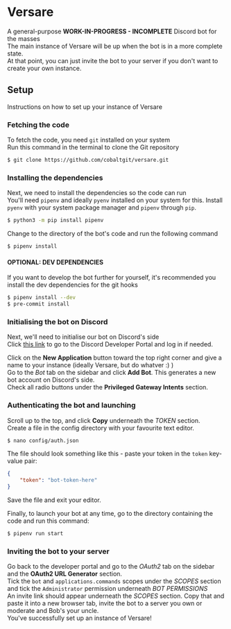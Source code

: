 # Versare

A general-purpose **WORK-IN-PROGRESS - INCOMPLETE** Discord bot for the masses  
The main instance of Versare will be up when the bot is in a more complete state.  
At that point, you can just invite the bot to your server if you don't want to create your own instance.

## Setup

Instructions on how to set up your instance of Versare

### Fetching the code

To fetch the code, you need `git` installed on your system  
Run this command in the terminal to clone the Git repository  
```bash
$ git clone https://github.com/cobaltgit/versare.git
```

### Installing the dependencies

Next, we need to install the dependencies so the code can run  
You'll need `pipenv` and ideally `pyenv` installed on your system for this. Install `pyenv` with your system package manager and `pipenv` through `pip`.  
```bash
$ python3 -m pip install pipenv
```

Change to the directory of the bot's code and run the following command
```bash
$ pipenv install
```

#### OPTIONAL: DEV DEPENDENCIES
If you want to develop the bot further for yourself, it's recommended you install the dev dependencies for the git hooks
```bash
$ pipenv install --dev
$ pre-commit install
```

### Initialising the bot on Discord

Next, we'll need to initialise our bot on Discord's side   
Click [this link](https://discord.com/developers/applications) to go to the Discord Developer Portal and log in if needed.  

Click on the **New Application** button toward the top right corner and give a name to your instance (ideally Versare, but do whatver :) )  
Go to the *Bot* tab on the sidebar and click **Add Bot**. This generates a new bot account on Discord's side.  
Check all radio buttons under the **__Privileged Gateway Intents__** section.

### Authenticating the bot and launching

Scroll up to the top, and click **Copy** underneath the *TOKEN* section.  
Create a file in the config directory with your favourite text editor.  
```bash
$ nano config/auth.json
```
The file should look something like this - paste your token in the `token` key-value pair:  
```json
{
    "token": "bot-token-here"
}
```
Save the file and exit your editor.  

Finally, to launch your bot at any time, go to the directory containing the code and run this command:  
```bash
$ pipenv run start
```

### Inviting the bot to your server

Go back to the developer portal and go to the *OAuth2* tab on the sidebar and the **__OAuth2 URL Generator__** section.  
Tick the `bot` and `applications.commands` scopes under the *SCOPES* section and tick the `Administrator` permission underneath *BOT PERMISSIONS*  
An invite link should appear underneath the *SCOPES* section. Copy that and paste it into a new browser tab, invite the bot to a server you own or moderate and Bob's your uncle.  
You've successfully set up an instance of Versare!